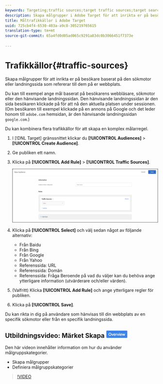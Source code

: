 ```yaml
---
keywords: Targeting;traffic sources;target traffic sources;target search engine;search engine;landing page;target landing page;referring landing page
description: Skapa målgrupper i Adobe Target för att inrikta er på besökare baserat på den sökmotor eller landningssida som hänvisar dem till er webbplats.
title: Måltrafikkällor i Adobe Target
uuid: 725cb4f4-6530-403a-a9c8-305219765615
translation-type: tm+mt
source-git-commit: 65a4fd0d05ad065c9291a83dc0b3066451f7373e

---
```



# Trafikkällor{#traffic-sources}

Skapa målgrupper för att inrikta er på besökare baserat på den sökmotor eller landningssida som refererar till dem på er webbplats.

Du kan till exempel ange mål baserat på besökarens webbläsare, sökmotor eller den hänvisande landningssidan. Den hänvisande landningssidan är den sida besökaren klickade på för att nå den aktuella platsen under sessionen. (Om besökaren till exempel klickade på en annons på Google och det leder honom till `adobe.com` hemsidan, är den hänvisande landningssidan `google.com`.)

Du kan kombinera flera trafikkällor för att skapa en komplex målarregel.

1. I [!DNL Target] gränssnittet klickar du **[!UICONTROL Audiences]** > **[!UICONTROL Create Audience]**.
1. Ge publiken ett namn.
1. Klicka på **[!UICONTROL Add Rule]** > **[!UICONTROL Traffic Sources]**.

   ![](assets/target_traffic_source.png)

1. Klicka på **[!UICONTROL Select]** och välj sedan något av följande alternativ:

   * Från Baidu
   * Från Bing
   * Från Google
   * Från Yahoo
   * Referenssida: URL
   * Referenssida: Domän
   * Referenssida: Fråga
   Beroende på vad du väljer kan du behöva ange ytterligare information (utvärderare och/eller värden).

1. (Valfritt) Klicka **[!UICONTROL Add Rule]** och ange ytterligare regler för publiken.
1. Klicka på **[!UICONTROL Save]**.

Du kan rikta in dig på användare som hänvisas till din webbplats av en specifik sökmotor eller från en specifik landningssida.

## Utbildningsvideo: Märket Skapa ![publiköversikt](/help/assets/overview.png)

Den här videon innehåller information om hur du använder målgruppskategorier.

* Skapa målgrupper
* Definiera målgruppskategorier

>[!VIDEO](https://video.tv.adobe.com/v/17392)
